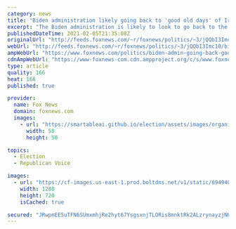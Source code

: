 ```yaml
---
category: news
title: "Biden administration likely going back to 'good old days' of Iran nuclear deal: McFarland"
excerpt: "The Biden administration is likely to look to go back to the \"good old days\" by renegotiating the Iran nuclear deal, former Deputy National Security Advisor K.T. McFarland told \"America Reports\" Friday."
publishedDateTime: 2021-02-05T21:35:08Z
originalUrl: "http://feeds.foxnews.com/~r/foxnews/politics/~3/jQQbI3Imc10/biden-admin-going-back-good-old-days-iran-nuclear-deal-mcfarland-middle-east-foreign-policy"
webUrl: "http://feeds.foxnews.com/~r/foxnews/politics/~3/jQQbI3Imc10/biden-admin-going-back-good-old-days-iran-nuclear-deal-mcfarland-middle-east-foreign-policy"
ampWebUrl: "https://www.foxnews.com/politics/biden-admin-going-back-good-old-days-iran-nuclear-deal-mcfarland-middle-east-foreign-policy.amp"
cdnAmpWebUrl: "https://www-foxnews-com.cdn.ampproject.org/c/s/www.foxnews.com/politics/biden-admin-going-back-good-old-days-iran-nuclear-deal-mcfarland-middle-east-foreign-policy.amp"
type: article
quality: 166
heat: 166
published: true

provider:
  name: Fox News
  domain: foxnews.com
  images:
    - url: "https://smartableai.github.io/election/assets/images/organizations/foxnews.com-50x50.jpg"
      width: 50
      height: 50

topics:
  - Election
  - Republican Voice

images:
  - url: "https://cf-images.us-east-1.prod.boltdns.net/v1/static/694940094001/7e33682c-d50a-4b32-b84a-dcec55be4b1f/b06c3df5-fa23-40e9-b336-0ed9b3260221/1280x720/match/image.jpg"
    width: 1280
    height: 720
    isCached: true

secured: "JRwpmEE5uTFN6SUmxmhjRe2hyt67YsgsxnjTLORis8mnktRk2ALzrynayzjNKrbzjRH3ip41GHfhJposUcVV/ZmoWfSYGawqNrkjnLFtM4e3H77uvnasSwMfdt6mNA2+W3l6NMt+9nN3hHdS3SRUW66/z0Ibecw7hEZKQ78KAi7zuMBR8qEjQKrgJRzx2EiaDyK8AQKvrTw9b4Dfh5v4zmOphPUk9ubxy14eULsXAkdwNWgKj1mlciTVk3WNt5ogZ02+cyDpRITKY8GL+Im2Zt69STWjcR2e/YecQZR/OtPytUvAcAPZfnKibRKnjYWNhda0rn0d15fdi8RNoWN1GmwaMzDDY5iVkOlq+cYCMcY=;gDzmTBif04M0ekVb6SHcKg=="
---
```


